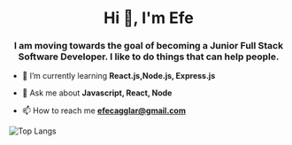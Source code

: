 <h1 align="center">Hi 👋, I'm Efe</h1>
<h3 align="center">I am moving towards the goal of becoming a Junior Full Stack Software Developer. I like to do things that can help people.</h3>

- 🌱 I’m currently learning **React.js,Node.js, Express.js**

- 💬 Ask me about **Javascript, React, Node**

- 📫 How to reach me **efecagglar@gmail.com**

![Top Langs](https://github-readme-stats.vercel.app/api/top-langs/?username=efecaglarr&layout=compact)
<!---
efecaglarr/efecaglarr is a ✨ special ✨ repository because its `README.md` (this file) appears on your GitHub profile.
You can click the Preview link to take a look at your changes.
--->
